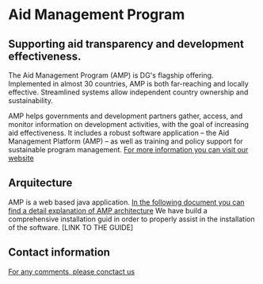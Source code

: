 
# Aid Management Program

## Supporting aid transparency and development effectiveness.

The Aid Management Program (AMP) is DG's flagship offering. Implemented in almost 30 countries, AMP is both far-reaching and locally effective. Streamlined systems allow independent country ownership and sustainability.

AMP helps governments and development partners gather, access, and monitor information on development activities, with the goal of increasing aid effectiveness. It includes a robust software application – the Aid Management Platform (AMP) – as well as training and policy support for sustainable program management.
[For more information you can visit our website](https://www.developmentgateway.org/expertise/amp "Development Gateway's Homepage")


## Arquitecture
AMP is a web based java  application. [In the following document you can find a detail explanation of AMP architecture](../blob/master/doc/AMP_3_Technical_Documentation.pdf)
We have build a comprehensive installation guid in order to properly assist in the installation of the software. [LINK TO THE GUIDE]

## Contact information

[For any comments, please conctact us](mailto:info@developmentgateway.org "Development Gateway's Email")
 




